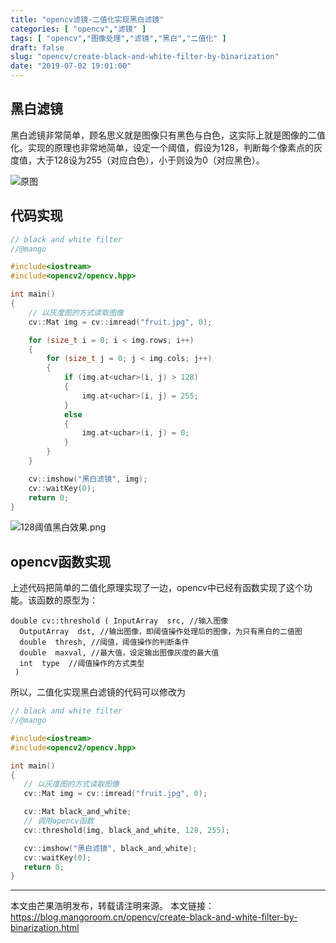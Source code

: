 ```yaml
---
title: "opencv滤镜-二值化实现黑白滤镜"
categories: [ "opencv","滤镜" ]
tags: [ "opencv","图像处理","滤镜","黑白","二值化" ]
draft: false
slug: "opencv/create-black-and-white-filter-by-binarization"
date: "2019-07-02 19:01:00"
---
```


## 黑白滤镜

黑白滤镜非常简单，顾名思义就是图像只有黑色与白色，这实际上就是图像的二值化。实现的原理也非常地简单，设定一个阈值，假设为128，判断每个像素点的灰度值，大于128设为255（对应白色），小于则设为0（对应黑色）。

![原图](https://mangoroom.cn/usr/uploads/2019/07/3135764183.jpg)

## 代码实现

```c++
// black and white filter
//@mango

#include<iostream>
#include<opencv2/opencv.hpp>

int main()
{
	// 以灰度图的方式读取图像
	cv::Mat img = cv::imread("fruit.jpg", 0);

	for (size_t i = 0; i < img.rows; i++)
	{
		for (size_t j = 0; j < img.cols; j++)
		{
			if (img.at<uchar>(i, j) > 128)
			{
				img.at<uchar>(i, j) = 255;
			}
			else
			{
				img.at<uchar>(i, j) = 0;
			}	
		}
	}

	cv::imshow("黑白滤镜", img);
	cv::waitKey(0);
	return 0;
}
```
![128阈值黑白效果.png][1]

## opencv函数实现

上述代码把简单的二值化原理实现了一边，opencv中已经有函数实现了这个功能。该函数的原型为：

```
double cv::threshold ( InputArray  src, //输入图像
  OutputArray  dst, //输出图像，即阈值操作处理后的图像，为只有黑白的二值图
  double  thresh, //阈值，阈值操作的判断条件
  double  maxval, //最大值，设定输出图像灰度的最大值
  int  type  //阈值操作的方式类型
 )
 ```

 所以，二值化实现黑白滤镜的代码可以修改为

 ```c++
 // black and white filter
//@mango

#include<iostream>
#include<opencv2/opencv.hpp>

int main()
{
	// 以灰度图的方式读取图像
	cv::Mat img = cv::imread("fruit.jpg", 0);

    cv::Mat black_and_white;
    // 调用opencv函数
    cv::threshold(img, black_and_white, 128, 255);

	cv::imshow("黑白滤镜", black_and_white);
	cv::waitKey(0);
	return 0;
}
```

---

本文由芒果浩明发布，转载请注明来源。
本文链接：https://blog.mangoroom.cn/opencv/create-black-and-white-filter-by-binarization.html

  [1]: https://mangoroom.cn/usr/uploads/2019/07/541386822.png